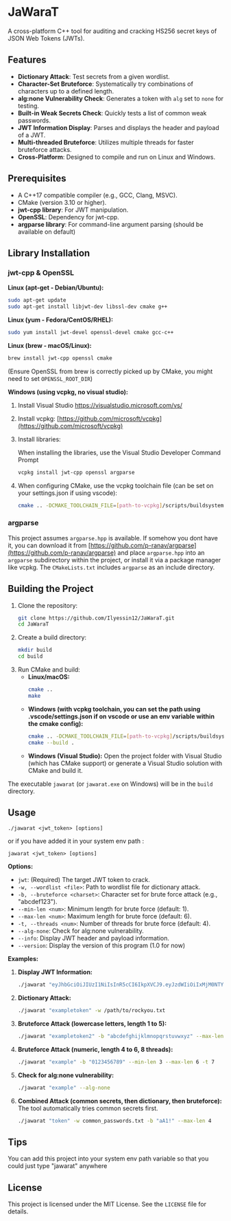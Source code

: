 # JaWaraT

A cross-platform C++ tool for auditing and cracking HS256 secret keys of JSON Web Tokens (JWTs).

## Features

*   **Dictionary Attack**: Test secrets from a given wordlist.
*   **Character-Set Bruteforce**: Systematically try combinations of characters up to a defined length.
*   **alg:none Vulnerability Check**: Generates a token with `alg` set to `none` for testing.
*   **Built-in Weak Secrets Check**: Quickly tests a list of common weak passwords.
*   **JWT Information Display**: Parses and displays the header and payload of a JWT.
*   **Multi-threaded Bruteforce**: Utilizes multiple threads for faster bruteforce attacks.
*   **Cross-Platform**: Designed to compile and run on Linux and Windows.

## Prerequisites

*   A C++17 compatible compiler (e.g., GCC, Clang, MSVC).
*   CMake (version 3.10 or higher).
*   **jwt-cpp library**: For JWT manipulation.
*   **OpenSSL**: Dependency for jwt-cpp.
*   **argparse library**: For command-line argument parsing (should be available on default)

## Library Installation

### jwt-cpp & OpenSSL

**Linux (apt-get - Debian/Ubuntu):**
```bash
sudo apt-get update
sudo apt-get install libjwt-dev libssl-dev cmake g++
```

**Linux (yum - Fedora/CentOS/RHEL):**
```bash
sudo yum install jwt-devel openssl-devel cmake gcc-c++
```

**Linux (brew - macOS/Linux):**
```bash
brew install jwt-cpp openssl cmake
```
(Ensure OpenSSL from brew is correctly picked up by CMake, you might need to set `OPENSSL_ROOT_DIR`)

**Windows (using vcpkg, no visual studio):**
1. Install Visual Studio https://visualstudio.microsoft.com/vs/
2.  Install vcpkg: [https://github.com/microsoft/vcpkg](https://github.com/microsoft/vcpkg)
3.  Install libraries:

    When installing the libraries, use the Visual Studio Developer Command Prompt

    ```bash
    vcpkg install jwt-cpp openssl argparse
    ```
4.  When configuring CMake, use the vcpkg toolchain file (can be set on your settings.json if using vscode):
    ```bash
    cmake .. -DCMAKE_TOOLCHAIN_FILE=[path-to-vcpkg]/scripts/buildsystems/vcpkg.cmake
    ```

### argparse

This project assumes `argparse.hpp` is available. If somehow you dont have it, you can download it from [https://github.com/p-ranav/argparse](https://github.com/p-ranav/argparse) and place `argparse.hpp` into an `argparse` subdirectory within the project, or install it via a package manager like vcpkg. The `CMakeLists.txt` includes `argparse` as an include directory.

## Building the Project

1.  Clone the repository:
    ```bash
    git clone https://github.com/Ilyessin12/JaWaraT.git
    cd JaWaraT
    ```
2.  Create a build directory:
    ```bash
    mkdir build
    cd build
    ```
3.  Run CMake and build:
    *   **Linux/macOS:**
        ```bash
        cmake ..
        make
        ```
    *   **Windows (with vcpkg toolchain, you can set the path using .vscode/settings.json if on vscode or use an env variable within the cmake config):**
        ```bash
        cmake .. -DCMAKE_TOOLCHAIN_FILE=[path-to-vcpkg]/scripts/buildsystems/vcpkg.cmake
        cmake --build .
        ```
    *   **Windows (Visual Studio):**
        Open the project folder with Visual Studio (which has CMake support) or generate a Visual Studio solution with CMake and build it.

The executable `jawarat` (or `jawarat.exe` on Windows) will be in the `build` directory.

## Usage

```
./jawarat <jwt_token> [options]
```

or if you have added it in your system env path :
```
jawarat <jwt_token> [options]
```

**Options:**

*   `jwt`: (Required) The target JWT token to crack.
*   `-w, --wordlist <file>`: Path to wordlist file for dictionary attack.
*   `-b, --bruteforce <charset>`: Character set for brute force attack (e.g., "abcdef123").
*   `--min-len <num>`: Minimum length for brute force (default: 1).
*   `--max-len <num>`: Maximum length for brute force (default: 6).
*   `-t, --threads <num>`: Number of threads for brute force (default: 4).
*   `--alg-none`: Check for alg:none vulnerability.
*   `--info`: Display JWT header and payload information.
*   `--version`: Display the version of this program (1.0 for now)

**Examples:**

1.  **Display JWT Information:**
    ```bash
    ./jawarat "eyJhbGciOiJIUzI1NiIsInR5cCI6IkpXVCJ9.eyJzdWIiOiIxMjM0NTY3ODkwIiwibmFtZSI6IkpvaG4gRG9lIiwiaWF0IjoxNTE2MjM5MDIyfQ.SflKxwRJSMeKKF2QT4fwpMeJf36POk6yJV_adQssw5c" --info
    ```

2.  **Dictionary Attack:**
    ```bash
    ./jawarat "exampletoken" -w /path/to/rockyou.txt
    ```

3.  **Bruteforce Attack (lowercase letters, length 1 to 5):**
    ```bash
    ./jawarat "exampletoken2" -b "abcdefghijklmnopqrstuvwxyz" --max-len 5
    ```

4.  **Bruteforce Attack (numeric, length 4 to 6, 8 threads):**
    ```bash
    ./jawarat "example" -b "0123456789" --min-len 3 --max-len 6 -t 7
    ```

5.  **Check for alg:none vulnerability:**
    ```bash
    ./jawarat "example" --alg-none
    ```

6.  **Combined Attack (common secrets, then dictionary, then bruteforce):**
    The tool automatically tries common secrets first.
    ```bash
    ./jawarat "token" -w common_passwords.txt -b "aA1!" --max-len 4
    ```

## Tips
You can add this project into your system env path variable so that you could just type "jawarat" anywhere

## License

This project is licensed under the MIT License. See the `LICENSE` file for details.
